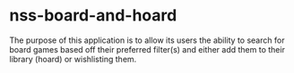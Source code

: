 # nss-board-and-hoard

The purpose of this application is to allow its users the ability to search for board games 
based off their preferred filter(s) and either add them to their library (hoard) or wishlisting them.

